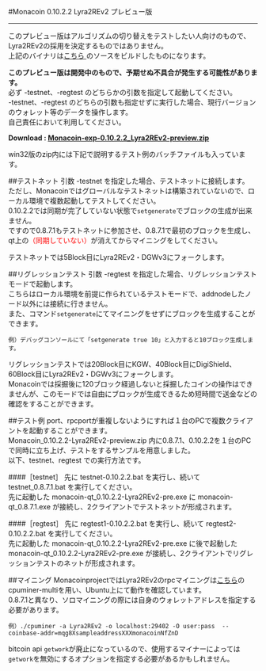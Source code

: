 #Monacoin 0.10.2.2 Lyra2REv2 プレビュー版
- - -
このプレビュー版はアルゴリズムの切り替えをテストしたい人向けのもので、Lyra2REv2の採用を決定するものではありません。  
上記のバイナリは[こちら  ](https://github.com/monacoinproject/monacoin/tree/pending-0.10.2.2-Lyra2REv2)のソースをビルドしたものになります。

**このプレビュー版は開発中のもので、予期せぬ不具合が発生する可能性があります。**  
必ず -testnet、-regtest のどちらかの引数を指定して起動してください。  
-testnet、-regtest のどちらの引数も指定せずに実行した場合、現行バージョンのウォレット等のデータを操作します。  
自己責任において利用してください。

**Download : [Monacoin-exp-0.10.2.2_Lyra2REv2-preview.zip](https://github.com/monacoinproject/Monacoin-exp/archive/0.10.2.2_Lyra2REv2-preview.zip)**

win32版のzip内には下記で説明するテスト例のバッチファイルも入っています。

##テストネット
引数 -testnet を指定した場合、テストネットに接続します。  
ただし、Monacoinではグローバルなテストネットは構築されていないので、ローカル環境で複数起動してテストしてください。  
0.10.2.2では同期が完了していない状態で`setgenerate`でブロックの生成が出来ません。  
ですので0.8.7.1もテストネットに参加させ、0.8.7.1で最初のブロックを生成し、qt上の<span style="color:red">（同期していない）</span>が消えてからマイニングをしてください。  

テストネットでは5Block目にLyra2REv2・DGWv3にフォークします。

##リグレッションテスト
引数 -regtest を指定した場合、リグレッションテストモードで起動します。  
こちらはローカル環境を前提に作られているテストモードで、addnodeしたノード以外には接続に行きません。  
また、コマンド`setgenerate`にてマイニングをせずにブロックを生成することができます。

`例）デバッグコンソールにて「setgenerate true 10」と入力すると10ブロック生成します。`

リグレッションテストでは20Block目にKGW、40Block目にDigiShield、60Block目にLyra2REv2・DGWv3にフォークします。  
Monacoinでは採掘後に120ブロック経過しないと採掘したコインの操作はできませんが、このモードでは自由にブロックが生成できるため短時間で送金などの確認をすることができます。  

##テスト例
port、rpcportが重複しないようにすれば１台のPCで複数クライアントを起動することができます。  
Monacoin_0.10.2.2-Lyra2REv2-preview.zip 内に0.8.7.1、0.10.2.2を１台のPCで同時に立ち上げ、テストをするサンプルを用意しました。  
以下、testnet、regtest での実行方法です。  

####［testnet］
先に testnet-0.10.2.2.bat を実行し、続いて testnet_0.8.7.1.bat を実行してください。  
先に起動した monacoin-qt_0.10.2.2-Lyra2REv2-pre.exe に monacoin-qt_0.8.7.1.exe が接続し、2クライアントでテストネットが形成されます。  

####［regtest］
先に regtest1-0.10.2.2.bat を実行し、続いて regtest2-0.10.2.2.bat を実行してください。  
先に起動した monacoin-qt_0.10.2.2-Lyra2REv2-pre.exe に後で起動した monacoin-qt_0.10.2.2-Lyra2REv2-pre.exe が接続し、2クライアントでリグレッションテストのネットが形成されます。  

##マイニング
MonacoinprojectではLyra2REv2のrpcマイニングは[こちら](https://github.com/tpruvot/cpuminer-multi)のcpuminer-multiを用い、Ubuntu上にて動作を確認しています。  
0.8.7.1と異なり、ソロマイニングの際には自身のウォレットアドレスを指定する必要があります。

`例）./cpuminer -a Lyra2REv2 -o localhost:29402 -O user:pass  --coinbase-addr=mqg8XsampleaddressXXXmonacoinNfZnD`

bitcoin api `getwork`が廃止になっているので、使用するマイナーによっては`getwork`を無効にするオプションを指定する必要があるかもしれません。

